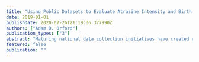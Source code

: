 ```yaml
---
title: "Using Public Datasets to Evaluate Atrazine Intensity and Birth Defects"
date: 2019-01-01
publishDate: 2020-07-26T21:19:06.377990Z
authors: ["Adam D. Orford"]
publication_types: ["3"]
abstract: "Maturing national data collection initiatives have created new possibilities for chemical risk analysis. This study demonstrates the potential for public datasets in this field, combining a population-level live birth dataset (~29 million records) and national pesticide use volume estimates (~3000 counties) over seven years (2006-2012) to examine whether mothers living in areas with high atrazine use experience higher than average birth defect rates."
featured: false
publication: ""
---
```


